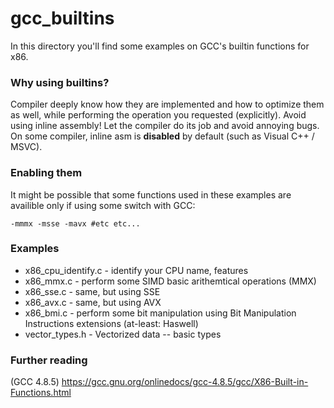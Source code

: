 # gcc_builtins
In this directory you'll find some examples on GCC's builtin functions for x86.

### Why using builtins?
Compiler deeply know how they are implemented and how to optimize them as well, while performing the operation you requested (explicitly). Avoid using inline assembly! Let the compiler do its job and avoid annoying bugs. On some compiler, inline asm is **disabled** by default (such as Visual C++ / MSVC).

### Enabling them
It might be possible that some functions used in these examples are availible only if using some switch with GCC: 

```
-mmmx -msse -mavx #etc etc...
```

### Examples

 * x86_cpu_identify.c  - identify your CPU name, features
 * x86_mmx.c           - perform some SIMD basic arithemtical operations (MMX)
 * x86_sse.c           - same, but using SSE
 * x86_avx.c           - same, but using AVX
 * x86_bmi.c           - perform some bit manipulation using Bit Manipulation Instructions extensions (at-least: Haswell)
 * vector_types.h      - Vectorized data -- basic types

### Further reading
(GCC 4.8.5) https://gcc.gnu.org/onlinedocs/gcc-4.8.5/gcc/X86-Built-in-Functions.html

